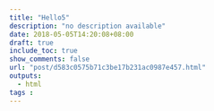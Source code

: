 ```yaml
---
title: "Hello5"
description: "no description available"
date: 2018-05-05T14:20:08+08:00
draft: true
include_toc: true
show_comments: false
url: "post/d583c0575b71c3be17b231ac0987e457.html"
outputs:
  - html
tags : 
---
```



<!--more-->
